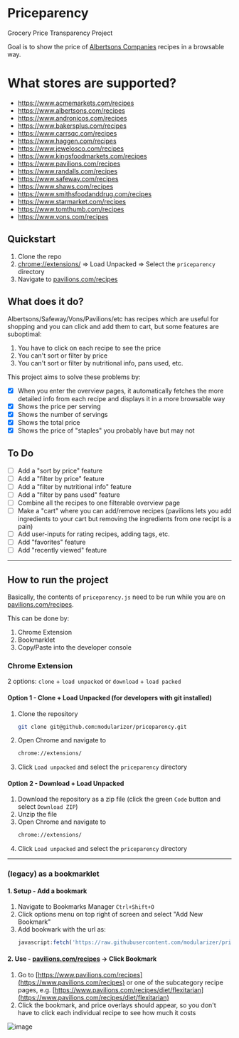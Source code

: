 # Priceparency
Grocery Price Transparency Project

Goal is to show the price of [Albertsons Companies](https://www.albertsonscompanies.com/) recipes in a browsable way.

# What stores are supported?
* https://www.acmemarkets.com/recipes
* https://www.albertsons.com/recipes
* https://www.andronicos.com/recipes
* https://www.bakersplus.com/recipes
* https://www.carrsqc.com/recipes
* https://www.haggen.com/recipes
* https://www.jewelosco.com/recipes
* https://www.kingsfoodmarkets.com/recipes
* https://www.pavilions.com/recipes
* https://www.randalls.com/recipes
* https://www.safeway.com/recipes
* https://www.shaws.com/recipes
* https://www.smithsfoodanddrug.com/recipes
* https://www.starmarket.com/recipes
* https://www.tomthumb.com/recipes
* https://www.vons.com/recipes

## Quickstart
1. Clone the repo
2. [chrome://extensions/](chrome://extensions/) => Load Unpacked => Select the `priceparency` directory
3. Navigate to [pavilions.com/recipes](https://www.pavilions.com/recipes)

## What does it do?
Albertsons/Safeway/Vons/Pavilions/etc has recipes which are useful for shopping and you can click and add them to cart, but some features are suboptimal:
1. You have to click on each recipe to see the price
2. You can't sort or filter by price
3. You can't sort or filter by nutritional info, pans used, etc.

This project aims to solve these problems by:
- [x] When you enter the overview pages, it automatically fetches the more detailed info from each recipe and displays it in a more browsable way
- [x] Shows the price per serving
- [x] Shows the number of servings
- [x] Shows the total price
- [x] Shows the price of "staples" you probably have but may not

## To Do
- [ ] Add a "sort by price" feature
- [ ] Add a "filter by price" feature
- [ ] Add a "filter by nutritional info" feature
- [ ] Add a "filter by pans used" feature
- [ ] Combine all the recipes to one filterable overview page
- [ ] Make a "cart" where you can add/remove recipes (pavilions lets you add ingredients to your cart but removing the ingredients from one recipt is a pain)
- [ ] Add user-inputs for rating recipes, adding tags, etc.
- [ ] Add "favorites" feature
- [ ] Add "recently viewed" feature

<hr/>

## How to run the project
Basically, the contents of `priceparency.js` need to be run while you are on [pavilions.com/recipes](https://www.pavilions.com/recipes).

This can be done by:
1. Chrome Extension
2. Bookmarklet
3. Copy/Paste into the developer console

### Chrome Extension
2 options: `clone` + `load unpacked` or `download` + `load packed`

#### Option 1 - Clone + Load Unpacked (for developers with git installed)
1. Clone the repository 
    ```bash
    git clone git@github.com:modularizer/priceparency.git
    ```
2. Open Chrome and navigate to
    ```bash
    chrome://extensions/
    ```
3. Click `Load unpacked` and select the `priceparency` directory

#### Option 2 - Download + Load Unpacked
1. Download the repository as a zip file (click the green `Code` button and select `Download ZIP`)
2. Unzip the file
3. Open Chrome and navigate to
    ```bash
    chrome://extensions/
    ```
4. Click `Load unpacked` and select the `priceparency` directory

<hr/>

### (legacy) as a bookmarklet
#### 1. Setup - Add a bookmark
1. Navigate to Bookmarks Manager `Ctrl+Shift+O`
2. Click options menu on top right of screen and select "Add New Bookmark"
3. Add bookwark with the url as:
    ```js
    javascript:fetch('https://raw.githubusercontent.com/modularizer/priceparency/master/priceparency.js').then(r=>r.text()).then(t=>eval(t))
    ```

#### 2. Use - [pavilions.com/recipes](pavilions.com/recipes) -> Click Bookmark
1. Go to [https://www.pavilions.com/recipes](https://www.pavilions.com/recipes) or one of the subcategory recipe pages, e.g. [https://www.pavilions.com/recipes/diet/flexitarian](https://www.pavilions.com/recipes/diet/flexitarian)
2. Click the bookmark, and price overlays should appear, so you don't have to click each individual recipe to see how much it costs

![image](https://github.com/user-attachments/assets/a2c3c0ed-e069-4b64-94f6-7e4b18c954ba)



